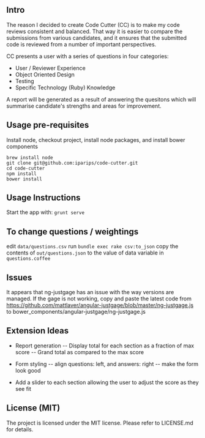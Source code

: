 ## Intro

The reason I decided to create Code Cutter (CC) is to make my code reviews consistent and balanced. That way it is easier to compare the submissions from various candidates, and it ensures that the submitted code is reviewed from a number of important perspectives.

CC presents a user with a series of questions in four categories:
- User / Reviewer Experience
- Object Oriented Design
- Testing
- Specific Technology (Ruby) Knowledge

A report will be generated as a result of answering the quesitons which will summarise candidate's strengths and areas for improvement.

## Usage pre-requisites

Install node, checkout project, install node packages, and install bower components

```
brew install node
git clone git@github.com:iparips/code-cutter.git
cd code-cutter
npm install
bower install
```

## Usage Instructions

Start the app with: ```grunt serve```

## To change questions / weightings

edit ```data/questions.csv```
run ```bundle exec rake csv:to_json```
copy the contents of ```out/questions.json``` to the value of data variable in ```questions.coffee```

## Issues

It appears that ng-justgage has an issue with the way versions are managed. If the gage is not working, copy and paste the latest code from https://github.com/mattlaver/angular-justgage/blob/master/ng-justgage.js to bower_components/angular-justgage/ng-justgage.js

## Extension Ideas

- Report generation
-- Display total for each section as a fraction of max score
-- Grand total as compared to the max score

- Form styling
-- align questions: left, and answers: right
-- make the form look good

- Add a slider to each section allowing the user to adjust the score as they see fit

## License (MIT)

The project is licensed under the MIT license. Please refer to LICENSE.md for details.
